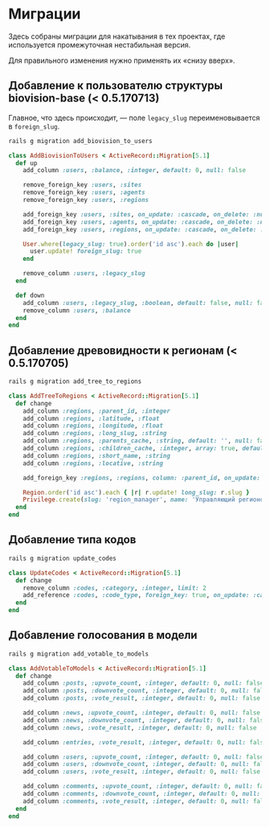 Миграции
========

Здесь собраны миграции для накатывания в тех проектах, где используется
промежуточная нестабильная версия.

Для правильного изменения нужно применять их «снизу вверх».

Добавление к пользователю структуры biovision-base (< 0.5.170713)
-----------------------------------------------------------------

Главное, что здесь происходит, — поле `legacy_slug` переименовывается 
в `foreign_slug`.

```bash
rails g migration add_biovision_to_users
```

```ruby
class AddBiovisionToUsers < ActiveRecord::Migration[5.1]
  def up
    add_column :users, :balance, :integer, default: 0, null: false

    remove_foreign_key :users, :sites
    remove_foreign_key :users, :agents
    remove_foreign_key :users, :regions

    add_foreign_key :users, :sites, on_update: :cascade, on_delete: :nullify
    add_foreign_key :users, :agents, on_update: :cascade, on_delete: :nullify
    add_foreign_key :users, :regions, on_update: :cascade, on_delete: :nullify

    User.where(legacy_slug: true).order('id asc').each do |user|
      user.update! foreign_slug: true
    end

    remove_column :users, :legacy_slug
  end

  def down
    add_column :users, :legacy_slug, :boolean, default: false, null: false
    remove_column :users, :balance
  end
end
```

Добавление древовидности к регионам (< 0.5.170705)
--------------------------------------------------

```bash
rails g migration add_tree_to_regions
```

```ruby
class AddTreeToRegions < ActiveRecord::Migration[5.1]
  def change
    add_column :regions, :parent_id, :integer
    add_column :regions, :latitude, :float
    add_column :regions, :longitude, :float
    add_column :regions, :long_slug, :string
    add_column :regions, :parents_cache, :string, default: '', null: false
    add_column :regions, :children_cache, :integer, array: true, default: [], null: false
    add_column :regions, :short_name, :string
    add_column :regions, :locative, :string

    add_foreign_key :regions, :regions, column: :parent_id, on_update: :cascade, on_delete: :cascade

    Region.order('id asc').each { |r| r.update! long_slug: r.slug }
    Privilege.create(slug: 'region_manager', name: 'Управляющий регионом', regional: true)
  end
end
```

Добавление типа кодов
---------------------

```bash
rails g migration update_codes
```

```ruby
class UpdateCodes < ActiveRecord::Migration[5.1]
  def change
    remove_column :codes, :category, :integer, limit: 2
    add_reference :codes, :code_type, foreign_key: true, on_update: :cascade, on_delete: :cascade
  end
end
```

Добавление голосования в модели
-------------------------------

```bash
rails g migration add_votable_to_models
```

```ruby
class AddVotableToModels < ActiveRecord::Migration[5.1]
  def change
    add_column :posts, :upvote_count, :integer, default: 0, null: false
    add_column :posts, :downvote_count, :integer, default: 0, null: false
    add_column :posts, :vote_result, :integer, default: 0, null: false

    add_column :news, :upvote_count, :integer, default: 0, null: false
    add_column :news, :downvote_count, :integer, default: 0, null: false
    add_column :news, :vote_result, :integer, default: 0, null: false

    add_column :entries, :vote_result, :integer, default: 0, null: false

    add_column :users, :upvote_count, :integer, default: 0, null: false
    add_column :users, :downvote_count, :integer, default: 0, null: false
    add_column :users, :vote_result, :integer, default: 0, null: false

    add_column :comments, :upvote_count, :integer, default: 0, null: false
    add_column :comments, :downvote_count, :integer, default: 0, null: false
    add_column :comments, :vote_result, :integer, default: 0, null: false
  end
end
```